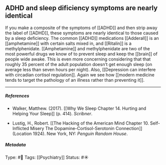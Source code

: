 ## ADHD and sleep dificiency symptoms are nearly identical  # 

If you make a composite of the symptoms of [[ADHD]] and then strip away the label of [[ADHD]], these symptoms are nearly identical to those caused by a sleep deficiency. The common [[ADHD]] medications [[Adderall]] is an [[amphetamine]] with certain salts mixed in, and [[Ritalin]] is a methylphenidate. [[Amphetamine]] and methylphenidate are two of the most powerful drugs we know of to prevent sleep and keep the [[brain]] of people wide awake. This is even more concerning considering that that roughly 35 percent of the adult population doesn’t get enough sleep (on average less than seven hours per night). Also, [[Depression can interfere with circadian cortisol regulation]]. Again we see how [[modern medicine tends to target the pathology of an illness rather than preventing it]].

___

##### References

- Walker, Matthew. (2017). [[Why We Sleep Chapter 14. Hurting and Helping Your Sleep]] (p. 414). _Scribner_.

- Lustig, H., Robert. [[The Hacking of the American Mind Chapter 10. Self-Inflicted Misery The Dopamine-Cortisol-Serotonin Connection]] (Location 1924). New York, NY: _Penguin Random House_.

##### Metadata

Type: #🔴 
Tags: [[Psychiatry]]
Status: #☀️ 